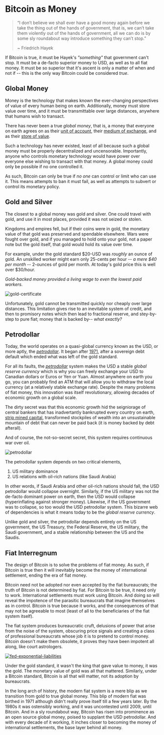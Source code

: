 # Bitcoin as Money

<!--
Lord Jesus Christ
Son of God
Have mercy on me, a sinner
-->

> “I don’t believe we shall ever have a good money again before we take the thing out of the hands of government, that is, we can’t take them violently out of the hands of government, all we can do is by some sly roundabout way introduce something they can’t stop.”
> 
> ~ Friedrich Hayek 

If Bitcoin is true,
 it must be Hayek's *"something"* 
 that government can't stop.
It must be a de-facto superior
 money to USD, as well as to all fiat money.
It must be so superior that it's ascent is
 only a matter of when and not if -- this is
 the only way Bitcoin could be considered *true*.



## Global Money

Money is the technology that makes known the
 ever-changing perspectives of value of every
 human being on earth.
Additionally, money must store value over time,
 and it must be transmittable over large distances,
 anywhere that humans wish to transact.

There has never been a true *global money*,
 that is, a money that everyone on earth
 agrees on as their 
 [unit of account](unit-of-account.md),
 their
 [medium of exchange](medium-of-exchange.md),
 and as their 
 [store of value](store-of-value.md).

Such a technology has never existed,
 least of all because such a global money
 must be properly 
 decentralized and uncensorable. 
Importantly, anyone who controls monetary technology
 would have power over everyone else wishing to
 transact with that money.
A global money could only be possible if 
 no one controlled it.

As such, Bitcoin can only be true if
 *no one* can control
 or limit who can use it.
This means attempts to ban it must fail,
 as well as attempts to subvert or control
 its monetary policy.



## Gold and Silver

The closest to a global money was gold and silver.
 One could travel with gold, and use it
 in most places, provided it was not seized
 or stolen.

Kingdoms and empires fell,
 but if their coins were in
 gold, the monetary value of that gold was
 preserved and spendable elsewhere.
Wars were fought over gold,
 and if you managed to hold onto your
 gold, not a paper note but the gold itself,
 that gold would hold its value over time.

For example,
 under the gold standard $20-USD was *roughly* an ounce of gold.
An unskilled worker might earn only 25-cents per hour --
 *a mere $40 per month* --
 2-ounces of gold per month.
At today's gold price this is
 well over $30/hour.

*Gold-backed money provided a living wage
 to even the lowest paid workers.*

![gold-certificate](/images/1905-gold-certificate.jpg)


Unfortunately, gold cannot be transmitted
 quickly nor cheaply over large distances.
This limitation gives rise to an inevitable
 system of credit,
 and then to promisory notes
 which then lead to fractional reserve,
 and stey-by-step to pure fiat;
 money that is backed by-- *what exactly?*




## Petrodollar

Today, the world operates on a quasi-global
 currency known as the USD, or more aptly,
 the 
 [*petrodollar*](https://bitcoinmagazine.com/culture/the-hidden-costs-of-the-petrodollar).
It began after 
 [1971](https://wtfhappenedin1971.com/),
 after a sovereign debt default which
 ended what was left of the gold standard.
 
For all its faults,
 the 
 [*petrodollar*](https://bitcoinmagazine.com/culture/the-hidden-costs-of-the-petrodollar)
 system makes the USD a stable *global reserve currency* which
 is why you can freely exchange
 your USD to Canadian dollars or Euros or Yen
 or Yuan.
Almost anywhere on earth you go,
 you can probably find an ATM that will 
 allow you to withdraw the local currency
 (at a relatively stable exchange rate).
Despite the many problems of fiat money,
 this innovation was itself revolutionary,
 allowing decades of economic growth
 on a global scale.

The dirty secret was that this economic growth
 hid the seigniorage of central bankers
 that has inadvertantly bankrupted
 every country on earth,
 [strip mined capital](https://allenfarrington.medium.com/the-capital-strip-mine-ec627e9fe40a),
 transformed stockpiles of wealth into an unsustainable
 mountain of debt that can never be paid back
 (it is money backed by debt afterall).

And of course, the not-so-secret secret,
 this system requires
 continuous war over oil.

![petrodollar](/images/petrodollar.jpg)

The petrodollar system depends on two critical elements,

1. US military dominance
2. US relations with oil-rich nations (like Saudi Arabia)

In other words, if Saudi Arabia and other oil-rich nations should fall,
 the USD petrodollar would collapse overnight.
Similarly, if the US military was not the de-facto
 dominant power on earth, then the USD would collapse
 (hyperinflating against stronger money).
Likewise, if the US government was to collapse, 
 so too would the USD petrodollar system.
This bizarre web of dependencies
 is what it means today to be
 the *global reserve currency*.

Unlike gold and silver, the petrodollar
 depends entirely on the US government, the US Treasury,
 the Federal Reserve, the US military, the Saudi government,
 and a stable relationship between the US and the Saudis.




## Fiat Interregnum 

The design of Bitcoin is to solve the problems
 of fiat money.
As such, if Bitcoin is true then
it will inevitably become the money of international
 settlement, ending the era of fiat money.

Bitcoin need not be adopted nor even accepted by the
 fiat bureaucrats;
 the truth of Bitcoin is not determined by fiat.
For Bitcoin to be true, it need only to work.
International settlements must work using 
 Bitcoin. And doing so will reveal the
 impotence of the parasitic bureaucrats
 that imagine themselves as in control.
Bitcoin is true because it works,
 and the consequences of that may not be
 agreeable to most 
 (least of all to the beneficiaries of the fiat system itself).

The fiat system produces bureaucratic
 cruft, delusions of power that arise
 from the noise of the system, obscuring
 price signals and creating a class of 
 professional bureaucrats
 whose job it is to pretend
 to control money.
Bitcoin doesn't make them obsolete,
 it proves they have been impotent all along,
 like court astrologers.

[![fed-exponential-liabilities](/images/fed-exponential-liabilities.jpg)](https://www.myrmikan.com/port/)

Under the gold standard, it wasn't the king
 that gave value to money, 
 it was the gold.
 The monetary value of gold was 
 all that mattered.
Similarly, under a Bitcoin standard,
 Bitcoin is all that will matter,
 not its adoption by bureaucrats.

In the long arch of history, the modern fiat system
 is a mere blip as we transition from gold
 to true global money.
This blip of modern fiat was birthed in 1971 
 although didn't really
 prove itself till a few years later.
By the 1980s it was ostensibly working, 
 and it was uncontested until 2009, 
 until Bitcoin. 
And in a sly roundabout
 way, Bitcoin has risen into prominence as
 an open source global money, poised to supplant
 the USD petrodollar.
And with every
 decade of it working, it inches
 closer to becoming the money of
 international settlements,
 the base layer behind all money.





